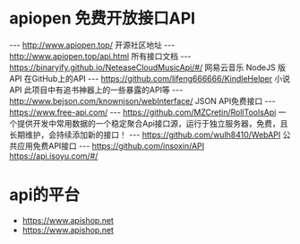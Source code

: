 # apiopen  免费开放接口API
---  http://www.apiopen.top/  开源社区地址
---  http://www.apiopen.top/api.html  所有接口文档
---  https://binaryify.github.io/NeteaseCloudMusicApi/#/   网易云音乐 NodeJS 版 API 在GitHub上的API
---  https://github.com/lifeng666666/KindleHelper  小说API 此项目中有追书神器上的一些暴露的API等
---  http://www.bejson.com/knownjson/webInterface/  JSON API免费接口
---  https://www.free-api.com/
---  https://github.com/MZCretin/RollToolsApi 一个提供开发中常用数据的一个稳定聚合Api接口源，运行于独立服务器，免费，且长期维护，会持续添加新的接口！
---  https://github.com/wulh8410/WebAPI 公共应用免费API接口
---  https://github.com/insoxin/API  https://api.isoyu.com/#/
# api的平台
 - https://www.apishop.net
 - https://www.apishop.net
